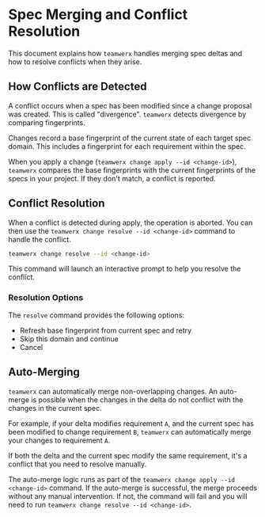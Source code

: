 # Spec Merging and Conflict Resolution

This document explains how `teamwerx` handles merging spec deltas and how to resolve conflicts when they arise.

## How Conflicts are Detected

A conflict occurs when a spec has been modified since a change proposal was created. This is called "divergence". `teamwerx` detects divergence by comparing fingerprints.

Changes record a base fingerprint of the current state of each target spec domain. This includes a fingerprint for each requirement within the spec.

When you apply a change (`teamwerx change apply --id <change-id>`), `teamwerx` compares the base fingerprints with the current fingerprints of the specs in your project. If they don't match, a conflict is reported.

## Conflict Resolution

When a conflict is detected during apply, the operation is aborted. You can then use the `teamwerx change resolve --id <change-id>` command to handle the conflict.

```bash
teamwerx change resolve --id <change-id>
```

This command will launch an interactive prompt to help you resolve the conflict.

### Resolution Options

The `resolve` command provides the following options:

-   Refresh base fingerprint from current spec and retry
-   Skip this domain and continue
-   Cancel

## Auto-Merging

`teamwerx` can automatically merge non-overlapping changes. An auto-merge is possible when the changes in the delta do not conflict with the changes in the current spec.

For example, if your delta modifies requirement `A`, and the current spec has been modified to change requirement `B`, `teamwerx` can automatically merge your changes to requirement `A`.

If both the delta and the current spec modify the same requirement, it's a conflict that you need to resolve manually.

The auto-merge logic runs as part of the `teamwerx change apply --id <change-id>` command. If the auto-merge is successful, the merge proceeds without any manual intervention. If not, the command will fail and you will need to run `teamwerx change resolve --id <change-id>`.
